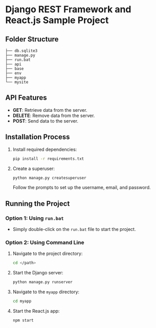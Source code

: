 # Django REST Framework and React.js Sample Project

## Folder Structure
```
├── db.sqlite3
├── manage.py
├── run.bat
├── api
├── base
├── env
├── myapp
└── mysite
```

## API Features
- **GET**: Retrieve data from the server.
- **DELETE**: Remove data from the server.
- **POST**: Send data to the server.

## Installation Process
1. Install required dependencies:
   ```bash
   pip install -r requirements.txt
   ```
2. Create a superuser:
   ```bash
   python manage.py createsuperuser
   ```
   Follow the prompts to set up the username, email, and password.

## Running the Project
### Option 1: Using `run.bat`
- Simply double-click on the `run.bat` file to start the project.

### Option 2: Using Command Line
1. Navigate to the project directory:
   ```bash
   cd </path>
   ```
2. Start the Django server:
   ```bash
   python manage.py runserver
   ```
3. Navigate to the `myapp` directory:
   ```bash
   cd myapp
   ```
4. Start the React.js app:
   ```bash
   npm start
   ```

